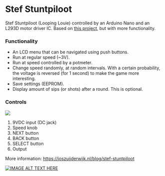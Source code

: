# Stef Stuntpiloot

Stef Stuntpiloot (Looping Louie) controlled by an Arduino Nano and an L293D motor driver IC. Based on [this project](https://www.instructables.com/HACKED-Looping-Louie-on-steroids/), but with more functionality.

### Functionality
* An LCD menu that can be navigated using push buttons.
* Run at regular speed (~3V).
* Run at speed controlled by a potmeter.
* Change speed randomly, at random intervals. With a certain probability, the voltage is reversed (for 1 second) to make the game more interesting.
* Save settings (EEPROM).
* Display amount of sips (or shots) after a round. This is optional.

### Controls
![](https://joszuijderwijk.nl/wp-content/uploads/2022/11/controls-1200x841.png)

1. 9VDC input (DC jack)
2. Speed knob
3. NEXT button
4. BACK button
5. SELECT button
6. Output

More information: https://joszuijderwijk.nl/blog/stef-stuntpiloot

[![IMAGE ALT TEXT HERE](https://img.youtube.com/vi/5MCIS7cAwmU/0.jpg)](https://www.youtube.com/watch?v=5MCIS7cAwmU)
